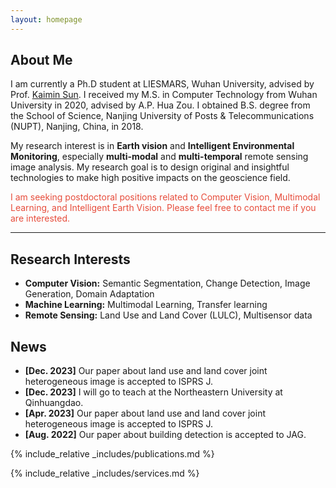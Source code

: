 ```yaml
---
layout: homepage
---
```


## About Me

I am currently a Ph.D student at LIESMARS, Wuhan University, advised by Prof. [Kaimin Sun](http://jszy.whu.edu.cn/sunkaimin/zh_CN/index/259357/list/index.htm). I received my M.S. in Computer Technology from Wuhan University in 2020, advised by A.P. Hua Zou. I obtained B.S. degree from the School of Science, Nanjing University of Posts & Telecommunications (NUPT), Nanjing, China, in 2018.

My research interest is in **Earth vision** and **Intelligent Environmental Monitoring**, especially **multi-modal** and **multi-temporal** remote sensing image analysis. My research goal is to design original and insightful technologies to make high positive impacts on the geoscience field.

<font color="#e74d3c">I am seeking postdoctoral positions related to Computer Vision, Multimodal Learning, and Intelligent Earth Vision. Please feel free to contact me if you are interested.</font>

---

## Research Interests

- **Computer Vision:** Semantic Segmentation, Change Detection, Image Generation, Domain Adaptation
- **Machine Learning:** Multimodal Learning, Transfer learning
- **Remote Sensing:** Land Use and Land Cover (LULC), Multisensor data

## News

- **[Dec. 2023]** Our paper about land use and land cover joint heterogeneous image is accepted to ISPRS J.
- **[Dec. 2023]** I will go to teach at the Northeastern University at Qinhuangdao.
- **[Apr. 2023]** Our paper about land use and land cover joint heterogeneous image is accepted to ISPRS J.
- **[Aug. 2022]** Our paper about building detection is accepted to JAG.

{% include_relative _includes/publications.md %}

{% include_relative _includes/services.md %}
